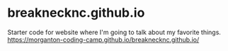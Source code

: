 # breaknecknc.github.io
Starter code for website where I'm going to talk about my favorite things.
https://morganton-coding-camp.github.io/breaknecknc.github.io/

